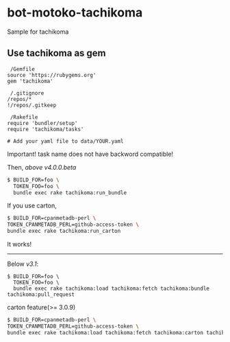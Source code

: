 bot-motoko-tachikoma
====================

Sample for tachikoma

Use tachikoma as gem
----

```
 /Gemfile
source 'https://rubygems.org'
gem 'tachikoma'
```

```
 /.gitignore
/repos/*
!/repos/.gitkeep
```

```
 /Rakefile
require 'bundler/setup'
require 'tachikoma/tasks'
```

```
# Add your yaml file to data/YOUR.yaml
```

Important! task name does not have backword compatible!

Then, _above v4.0.0.beta_

```bash
$ BUILD_FOR=foo \
  TOKEN_FOO=foo \
  bundle exec rake tachikoma:run_bundle
```

If you use carton,

```bash
$ BUILD_FOR=cpanmetadb-perl \
TOKEN_CPANMETADB_PERL=github-access-token \
bundle exec rake tachikoma:run_carton
```

It works!

----
Below _v3.1_:

```
$ BUILD_FOR=foo \
  TOKEN_FOO=foo \
  bundle exec rake tachikoma:load tachikoma:fetch tachikoma:bundle tachikoma:pull_request
```

carton feature(>= 3.0.9)

```bash
$ BUILD_FOR=cpanmetadb-perl \
TOKEN_CPANMETADB_PERL=github-access-token \
bundle exec rake tachikoma:load tachikoma:fetch tachikoma:carton tachikoma:pull_request
```
